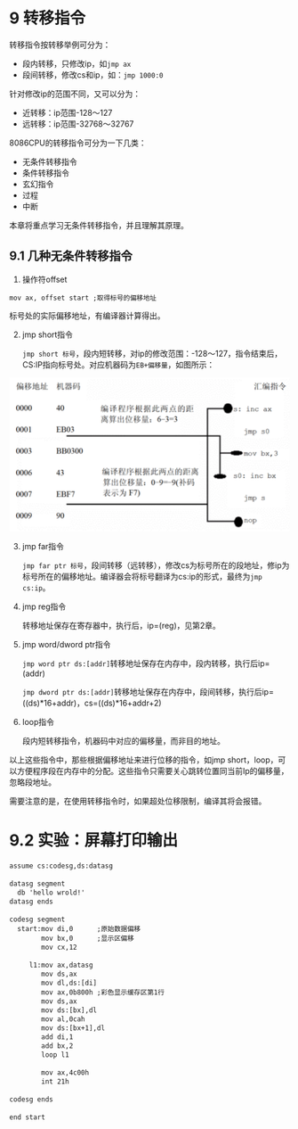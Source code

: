# 9 转移指令

转移指令按转移举例可分为：

- 段内转移，只修改ip，如`jmp ax`
- 段间转移，修改cs和ip，如：`jmp 1000:0`

针对修改ip的范围不同，又可以分为：

- 近转移：ip范围-128～127
- 远转移：ip范围-32768～32767

8086CPU的转移指令可分为一下几类：

- 无条件转移指令
- 条件转移指令
- 玄幻指令
- 过程
- 中断

本章将重点学习无条件转移指令，并且理解其原理。

## 9.1 几种无条件转移指令

1. 操作符offset

```masm
mov ax, offset start ;取得标号的偏移地址
```

标号处的实际偏移地址，有编译器计算得出。

2. jmp short指令

    `jmp short 标号`，段内短转移，对ip的修改范围：-128～127，指令结束后，CS:IP指向标号处。对应机器码为`EB+偏移量`，如图所示：

![image](img/9_2jump_short.jpg)

3. jmp far指令

    `jmp far ptr 标号`，段间转移（远转移），修改cs为标号所在的段地址，修ip为标号所在的偏移地址。编译器会将标号翻译为cs:ip的形式，最终为`jmp cs:ip`。

4. jmp reg指令

    转移地址保存在寄存器中，执行后，ip=(reg)，见第2章。 

5. jmp word/dword ptr指令

    `jmp word ptr ds:[addr]`转移地址保存在内存中，段内转移，执行后ip=(addr)

    `jmp dword ptr ds:[addr]`转移地址保存在内存中，段间转移，执行后ip=((ds)*16+addr)，cs=((ds)*16+addr+2)

6. loop指令

    段内短转移指令，机器码中对应的偏移量，而非目的地址。

以上这些指令中，那些根据偏移地址来进行位移的指令，如jmp short，loop，可以方便程序段在内存中的分配。这些指令只需要关心跳转位置同当前Ip的偏移量，忽略段地址。

需要注意的是，在使用转移指令时，如果超处位移限制，编译其将会报错。

# 9.2 实验：屏幕打印输出

```masm
assume cs:codesg,ds:datasg

datasg segment
  db 'hello wrold!'
datasg ends

codesg segment
  start:mov di,0      ;原始数据偏移
        mov bx,0      ;显示区偏移
        mov cx,12

     l1:mov ax,datasg
        mov ds,ax
        mov dl,ds:[di]
        mov ax,0b800h ;彩色显示缓存区第1行
        mov ds,ax
        mov ds:[bx],dl
        mov al,0cah
        mov ds:[bx+1],dl
        add di,1
        add bx,2
        loop l1

        mov ax,4c00h
        int 21h

codesg ends

end start
```
